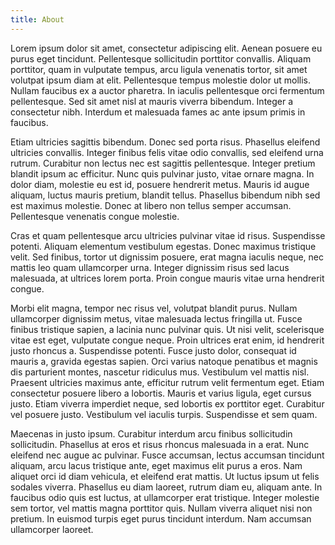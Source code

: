 ```yaml
---
title: About
---
```

Lorem ipsum dolor sit amet, consectetur adipiscing elit. Aenean posuere eu purus eget tincidunt. Pellentesque sollicitudin porttitor convallis. Aliquam porttitor, quam in vulputate tempus, arcu ligula venenatis tortor, sit amet volutpat ipsum diam at elit. Pellentesque tempus molestie dolor ut mollis. Nullam faucibus ex a auctor pharetra. In iaculis pellentesque orci fermentum pellentesque. Sed sit amet nisl at mauris viverra bibendum. Integer a consectetur nibh. Interdum et malesuada fames ac ante ipsum primis in faucibus.



Etiam ultricies sagittis bibendum. Donec sed porta risus. Phasellus eleifend ultricies convallis. Integer finibus felis vitae odio convallis, sed eleifend urna rutrum. Curabitur non lectus nec est sagittis pellentesque. Integer pretium blandit ipsum ac efficitur. Nunc quis pulvinar justo, vitae ornare magna. In dolor diam, molestie eu est id, posuere hendrerit metus. Mauris id augue aliquam, luctus mauris pretium, blandit tellus. Phasellus bibendum nibh sed est maximus molestie. Donec at libero non tellus semper accumsan. Pellentesque venenatis congue molestie.



Cras et quam pellentesque arcu ultricies pulvinar vitae id risus. Suspendisse potenti. Aliquam elementum vestibulum egestas. Donec maximus tristique velit. Sed finibus, tortor ut dignissim posuere, erat magna iaculis neque, nec mattis leo quam ullamcorper urna. Integer dignissim risus sed lacus malesuada, at ultrices lorem porta. Proin congue mauris vitae urna hendrerit congue.



Morbi elit magna, tempor nec risus vel, volutpat blandit purus. Nullam ullamcorper dignissim metus, vitae malesuada lectus fringilla ut. Fusce finibus tristique sapien, a lacinia nunc pulvinar quis. Ut nisi velit, scelerisque vitae est eget, vulputate congue neque. Proin ultrices erat enim, id hendrerit justo rhoncus a. Suspendisse potenti. Fusce justo dolor, consequat id mauris a, gravida egestas sapien. Orci varius natoque penatibus et magnis dis parturient montes, nascetur ridiculus mus. Vestibulum vel mattis nisl. Praesent ultricies maximus ante, efficitur rutrum velit fermentum eget. Etiam consectetur posuere libero a lobortis. Mauris et varius ligula, eget cursus justo. Etiam viverra imperdiet neque, sed lobortis ex porttitor eget. Curabitur vel posuere justo. Vestibulum vel iaculis turpis. Suspendisse et sem quam.



Maecenas in justo ipsum. Curabitur interdum arcu finibus sollicitudin sollicitudin. Phasellus at eros et risus rhoncus malesuada in a erat. Nunc eleifend nec augue ac pulvinar. Fusce accumsan, lectus accumsan tincidunt aliquam, arcu lacus tristique ante, eget maximus elit purus a eros. Nam aliquet orci id diam vehicula, et eleifend erat mattis. Ut luctus ipsum ut felis sodales viverra. Phasellus eu diam laoreet, rutrum diam eu, aliquam ante. In faucibus odio quis est luctus, at ullamcorper erat tristique. Integer molestie sem tortor, vel mattis magna porttitor quis. Nullam viverra aliquet nisi non pretium. In euismod turpis eget purus tincidunt interdum. Nam accumsan ullamcorper laoreet.
